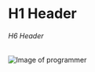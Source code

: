 # H1 Header

###### H6 Header

![Image of programmer](https://pbs.twimg.com/media/Dohl6F6XkAAhE50.jpg)
